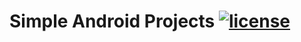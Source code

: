 [license-image]: https://img.shields.io/npm/l/normalize.css.svg?style=flat
[license-url]: LICENSE
# Simple Android Projects [![license][license-image]][license-url]
